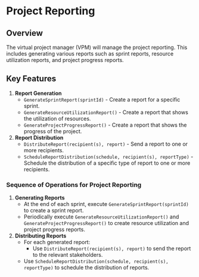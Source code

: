 # Project Reporting

## Overview

The virtual project manager (VPM) will manage the project reporting. This includes generating various reports such as sprint reports, resource utilization reports, and project progress reports.

## Key Features

1. **Report Generation**
   - `GenerateSprintReport(sprintId)` - Create a report for a specific sprint.
   - `GenerateResourceUtilizationReport()` - Create a report that shows the utilization of resources.
   - `GenerateProjectProgressReport()` - Create a report that shows the progress of the project.
2. **Report Distribution**
   - `DistributeReport(recipient(s), report)` - Send a report to one or more recipients.
   - `ScheduleReportDistribution(schedule, recipient(s), reportType)` - Schedule the distribution of a specific type of report to one or more recipients.

### Sequence of Operations for Project Reporting

1. **Generating Reports**
   - At the end of each sprint, execute `GenerateSprintReport(sprintId)` to create a sprint report.
   - Periodically execute `GenerateResourceUtilizationReport()` and `GenerateProjectProgressReport()` to create resource utilization and project progress reports.
2. **Distributing Reports**
   - For each generated report:
     - Use `DistributeReport(recipient(s), report)` to send the report to the relevant stakeholders.
   - Use `ScheduleReportDistribution(schedule, recipient(s), reportType)` to schedule the distribution of reports.
